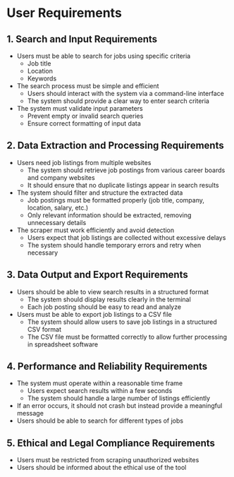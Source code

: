 # User Requirements

## 1. Search and Input Requirements
- Users must be able to search for jobs using specific criteria
  - Job title
  - Location
  - Keywords
- The search process must be simple and efficient
  - Users should interact with the system via a command-line interface
  - The system should provide a clear way to enter search criteria
- The system must validate input parameters
  - Prevent empty or invalid search queries
  - Ensure correct formatting of input data
 
## 2. Data Extraction and Processing Requirements
- Users need job listings from multiple websites
  - The system should retrieve job postings from various career boards and company websites
  - It should ensure that no duplicate listings appear in search results
- The system should filter and structure the extracted data
  - Job postings must be formatted properly (job title, company, location, salary, etc.)
  - Only relevant information should be extracted, removing unnecessary details
- The scraper must work efficiently and avoid detection
  - Users expect that job listings are collected without excessive delays
  - The system should handle temporary errors and retry when necessary

## 3. Data Output and Export Requirements
- Users should be able to view search results in a structured format
  - The system should display results clearly in the terminal
  - Each job posting should be easy to read and analyze
- Users must be able to export job listings to a CSV file
  - The system should allow users to save job listings in a structured CSV format
  - The CSV file must be formatted correctly to allow further processing in spreadsheet software
 
## 4. Performance and Reliability Requirements
- The system must operate within a reasonable time frame
  - Users expect search results within a few seconds
  - The system should handle a large number of listings efficiently
- If an error occurs, it should not crash but instead provide a meaningful message
- Users should be able to search for different types of jobs

## 5. Ethical and Legal Compliance Requirements
- Users must be restricted from scraping unauthorized websites
- Users should be informed about the ethical use of the tool
